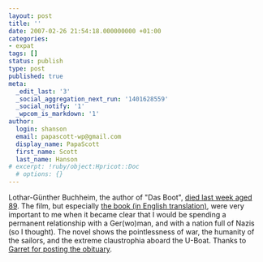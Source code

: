 ```yaml
---
layout: post
title: ''
date: 2007-02-26 21:54:18.000000000 +01:00
categories:
- expat
tags: []
status: publish
type: post
published: true
meta:
  _edit_last: '3'
  _social_aggregation_next_run: '1401628559'
  _social_notify: '1'
  _wpcom_is_markdown: '1'
author:
  login: shanson
  email: papascott-wp@gmail.com
  display_name: PapaScott
  first_name: Scott
  last_name: Hanson
# excerpt: !ruby/object:Hpricot::Doc
  # options: {}
---
```

<p>Lothar-Günther Buchheim, the author of "Das Boot", <a href="http://www.nytimes.com/2007/02/24/obituaries/24buchheim.html">died last week aged 89</a>. The film, but especially <a href="http://www.amazon.co.uk/Das-Boot-Lothar-Gunther-Buchheim/dp/0304352314/">the book (in English translation)</a>, were very important to me  when it became clear that I would be spending a permanent relationship with a Ger(wo)man, and with a nation full of Nazis (so I thought). The novel shows the pointlessness of war, the humanity of the sailors, and the extreme claustrophia aboard the U-Boat. Thanks to <a href="http://www.dangerousmeta.com/?p=12347">Garret for posting the obituary</a>.</p>
